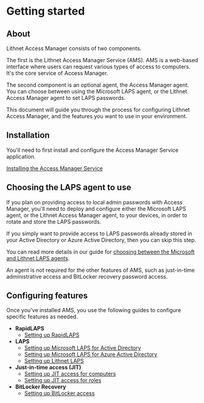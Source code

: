 # Getting started

## About

Lithnet Access Manager consists of two components.

The first is the Lithnet Access Manager Service (AMS). AMS is a web-based interface where users can request various types of access to computers. It's the core service of Access Manager.

The second component is an optional agent, the Access Manager agent. You can choose between using the Microsoft LAPS agent, or the Lithnet Access Manager agent to set LAPS passwords.

This document will guide you through the process for configuring Lithnet Access Manager, and the features you want to use in your environment.

## Installation

You'll need to first install and configure the Access Manager Service application.

[Installing the Access Manager Service](installing-the-access-manager-server/installing-the-access-manager-service.md)

## Choosing the LAPS agent to use

If you plan on providing access to local admin passwords with Access Manager, you'll need to deploy and configure either the Microsoft LAPS agent, or the Lithnet Access Manager agent, to your devices, in order to rotate and store the LAPS passwords.

If you simply want to provide access to LAPS passwords already stored in your Active Directory or Azure Active Directory, then you can skip this step.

You can read more details in our guide for [choosing between the Microsoft and Lithnet LAPS agents](../help-and-support/choosing-between-the-microsoft-and-lithnet-laps-agents.md).

An agent is not required for the other features of AMS, such as just-in-time administrative access and BitLocker recovery password access.

## Configuring features

Once you've installed AMS, you use the following guides to configure specific features as needed.
* __RapidLAPS__
    * [Setting up RapidLAPS](../configuration/deploying-features/rapidlaps/setting-up-rapid-laps.md)
* __LAPS__
    * [Setting up Microsoft LAPS for Active Directory](../configuration/deploying-features/laps/setting-up-microsoft-laps.md)
    * [Setting up Microsoft LAPS for Azure Active Directory](../configuration/deploying-features/laps/setting-up-microsoft-laps-for-aad.md)
    * [Setting up Lithnet LAPS](../configuration/deploying-features/laps/setting-up-lithnet-laps.md)
* __Just-in-time access (JIT)__
    * [Setting up JIT access for computers](../configuration/deploying-features/jit/setting-up-jit-for-computers.md)
    * [Setting up JIT access for roles](../configuration/deploying-features/jit/setting-up-jit-for-roles.md)
* __BitLocker Recovery__
    * [Setting up BitLocker access](../configuration/deploying-features/fve-backup/setting-up-bitlocker.md)